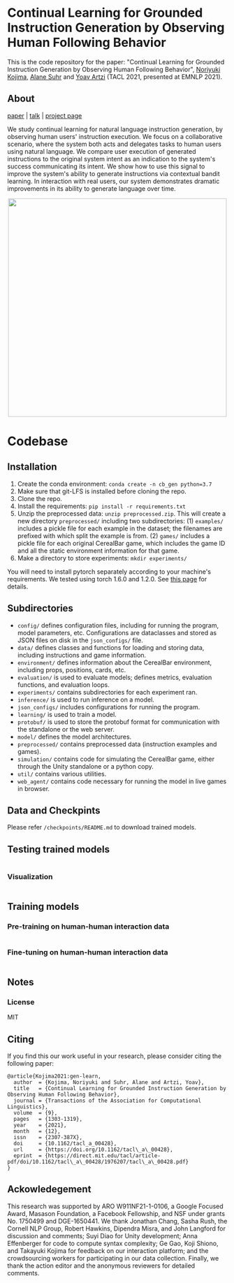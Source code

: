 # Continual Learning for Grounded Instruction Generation by Observing Human Following Behavior

This is the code repository for the paper: "Continual Learning for Grounded Instruction Generation by Observing Human Following Behavior", [Noriyuki Kojima](https://kojimano.github.io/), [Alane Suhr](http://alanesuhr.com/) and [Yoav Artzi](https://yoavartzi.com/) (TACL 2021, presented at EMNLP 2021).
 
 
## About
[paper](https://arxiv.org/abs/2108.04812) | [talk](https://www.youtube.com/watch?v=KkgIMPTS7H0&t=1s) | [project page](https://lil.nlp.cornell.edu/cerealbar/)

We study continual learning for natural language instruction generation, by observing human users' instruction execution. We focus on a collaborative scenario, where the system both acts and delegates tasks to human users using natural language. We compare user execution of generated instructions to the original system intent as an indication to the system's success communicating its intent. We show how to use this signal to improve the system's ability to generate instructions via contextual bandit learning. In interaction with real users, our system demonstrates dramatic improvements in its ability to generate language over time.

<p align="center">
 <img src="media/tacl2021.gif" width="500" align=/>
</p>

# Codebase

## Installation

1. Create the conda environment: 
```conda create -n cb_gen python=3.7```
1. Make sure that git-LFS is installed before cloning the repo.
1. Clone the repo.
1. Install the requirements: ```pip install -r requirements.txt```
1. Unzip the preprocessed data: `unzip preprocessed.zip`. This will create a new directory `preprocessed/` including 
two subdirectories: (1) `examples/` includes a pickle file for each example in the dataset; the filenames are prefixed
with which split the example is from. (2) `games/` includes a pickle file for each original CerealBar game, which 
includes the game ID and all the static environment information for that game.
1. Make a directory to store experiments: ```mkdir experiments/```

You will need to install pytorch separately according to your machine's requirements. We tested using torch 1.6.0 and
1.2.0. See [this page](https://pytorch.org/get-started/previous-versions/) for details.
 
## Subdirectories
- `config/` defines configuration files, including for running the program, model parameters, etc. Configurations 
are dataclasses and stored as JSON files on disk in the `json_configs/` file.
- `data/` defines classes and functions for loading and storing data, including instructions and game information.
- `environment/` defines information about the CerealBar environment, including props, positions, cards, etc.
- `evaluation/` is used to evaluate models; defines metrics, evaluation functions, and evaluation loops.
- `experiments/` contains subdirectories for each experiment ran. 
- `inference/` is used to run inference on a model.
- `json_configs/` includes configurations for running the program.
- `learning/` is used to train a model.
- `protobuf/` is used to store the protobuf format for communication with the standalone or the web server.
- `model/` defines the model architectures.
- `preprocessed/` contains preprocessed data (instruction examples and games).
- `simulation/` contains code for simulating the CerealBar game, either through the Unity standalone or a python copy.
- `util/` contains various utilities.
- `web_agent/` contains code necessary for running the model in live games in browser.


## Data and Checkpints
Please refer `/checkpoints/README.md` to download trained models.


## Testing trained models
```
```
### Visualization
```
```

## Training models

### Pre-training on human-human interaction data
```
```
### Fine-tuning on human-human interaction data
```
```

## Notes

### License
MIT

## Citing
If you find this our work useful in your research, please consider citing the following paper:
```
@article{Kojima2021:gen-learn,
  author  = {Kojima, Noriyuki and Suhr, Alane and Artzi, Yoav},
  title   = {Continual Learning for Grounded Instruction Generation by Observing Human Following Behavior},
  journal = {Transactions of the Association for Computational Linguistics},
  volume  = {9},
  pages   = {1303-1319},
  year    = {2021},
  month   = {12},
  issn    = {2307-387X},
  doi     = {10.1162/tacl_a_00428},
  url     = {https://doi.org/10.1162/tacl\_a\_00428},
  eprint  = {https://direct.mit.edu/tacl/article-pdf/doi/10.1162/tacl\_a\_00428/1976207/tacl\_a\_00428.pdf}
}
```

## Ackowledegement
This research was supported by ARO W911NF21-1-0106, a Google Focused Award, Masason Foundation, a Facebook Fellowship, and NSF under grants No. 1750499 and DGE-1650441. We thank Jonathan Chang, Sasha Rush, the Cornell NLP Group, Robert Hawkins, Dipendra Misra, and John Langford for discussion and comments; Suyi Diao for Unity development; Anna Effenberger for code to compute syntax complexity; Ge Gao, Koji Shiono, and Takayuki Kojima for feedback on our interaction platform; and the crowdsourcing workers for participating in our data collection. Finally, we thank the action editor and the anonymous reviewers for detailed comments.
